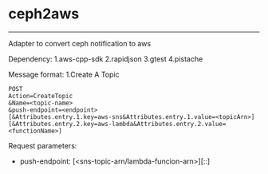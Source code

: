 # ceph2aws
---
Adapter to convert ceph notification to aws

Dependency:
1.aws-cpp-sdk
2.rapidjson
3.gtest
4.pistache

Message format:
1.Create A Topic
```
POST
Action=CreateTopic
&Name=<topic-name>
&push-endpoint=<endpoint>
[&Attributes.entry.1.key=aws-sns&Attributes.entry.1.value=<topicArn>]
[&Attributes.entry.2.key=aws-lambda&Attributes.entry.2.value=<functionName>]
```
Request parameters:
- push-endpoint: [<sns-topic-arn/lambda-funcion-arn>][:<user>:<password>]